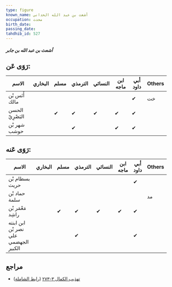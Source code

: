 ```yaml
---
type: figure
known_name: أشعث بن عبد الله الحداني
occupation: محدث
birth_date:
passing_date:
tahdhib_id: 527
---
```

##### أشعث بن عبد الله بن جابر

## رَوَى عَن:
| الاسم            | البخاري | مسلم | الترمذي | النسائي | ابن ماجه | أبي داود | Others |
| ---------------- | ------- | ---- | ------- | ------- | -------- | -------- | ------ |
| أَنَس بْن مالك   |         |      |         |         |          | ✔        | خت     |
| الحسن البَصْرِيّ |         | ✔    | ✔       | ✔       | ✔        | ✔        |        |
| شهر بْن حوشب     |         |      | ✔       |         | ✔        | ✔        |        |
## رَوَى عَنه:
| الاسم                                | البخاري | مسلم | الترمذي | النسائي | ابن ماجه | أبي داود | Others |
| ------------------------------------ | ------- | ---- | ------- | ------- | -------- | -------- | ------ |
| بسطام بْن حريث                       |         |      |         |         |          | ✔        |        |
| حماد بْن سلمة                        |         |      |         |         |          |          | مد     |
| مَعْمَر بْن راشِد                    |         | ✔    | ✔       | ✔       | ✔        | ✔        |        |
| ابن ابنته نصر بْن علي الجهضمي الكبير |         |      | ✔       |         |          | ✔        |        |
## مراجع
- [تهذيب الكمال ٣-٢٧٣](obsidian://open?vault=Tahdhib-al-Kamal&file=Figures/٥٢٧-أشعث%20بن%20عبد%20الله%20بن%20جابر) ([رابط الشاملة](https://shamela.ws/book/3722/1287))